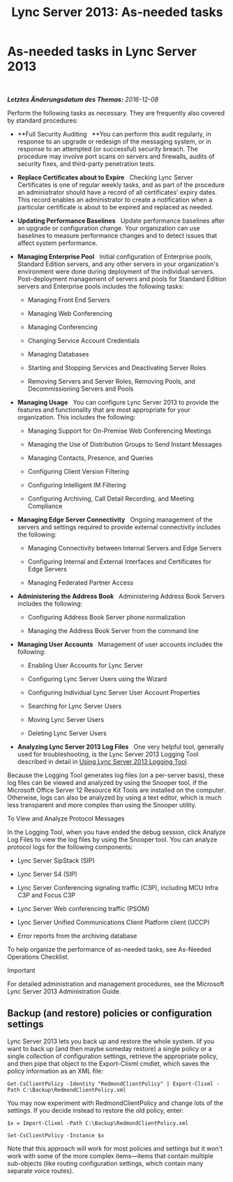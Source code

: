 ﻿---
title: 'Lync Server 2013: As-needed tasks'
TOCTitle: As-needed tasks
ms:assetid: b66bc6fe-f138-4cf4-ba7f-aee9a3e0497e
ms:mtpsurl: https://technet.microsoft.com/de-de/library/Dn722431(v=OCS.15)
ms:contentKeyID: 62281954
ms.date: 12/10/2016
mtps_version: v=OCS.15
ms.translationtype: HT
---

# As-needed tasks in Lync Server 2013

 

_**Letztes Änderungsdatum des Themas:** 2016-12-08_

Perform the following tasks as necessary. They are frequently also covered by standard procedures:

  - **Full Security Auditing   **You can perform this audit regularly, in response to an upgrade or redesign of the messaging system, or in response to an attempted (or successful) security breach. The procedure may involve port scans on servers and firewalls, audits of security fixes, and third-party penetration tests.

  - **Replace Certificates about to Expire**   Checking Lync Server Certificates is one of regular weekly tasks, and as part of the procedure an administrator should have a record of all certificates’ expiry dates. This record enables an administrator to create a notification when a particular certificate is about to be expired and replaced as needed.

  - **Updating Performance Baselines**   Update performance baselines after an upgrade or configuration change. Your organization can use baselines to measure performance changes and to detect issues that affect system performance.

  - **Managing Enterprise Pool**   Initial configuration of Enterprise pools, Standard Edition servers, and any other servers in your organization's environment were done during deployment of the individual servers. Post-deployment management of servers and pools for Standard Edition servers and Enterprise pools includes the following tasks:
    
      - Managing Front End Servers
    
      - Managing Web Conferencing
    
      - Managing Conferencing
    
      - Changing Service Account Credentials
    
      - Managing Databases
    
      - Starting and Stopping Services and Deactivating Server Roles
    
      - Removing Servers and Server Roles, Removing Pools, and Decommissioning Servers and Pools

  - **Managing Usage**   You can configure Lync Server 2013 to provide the features and functionality that are most appropriate for your organization. This includes the following:
    
      - Managing Support for On-Premise Web Conferencing Meetings
    
      - Managing the Use of Distribution Groups to Send Instant Messages
    
      - Managing Contacts, Presence, and Queries
    
      - Configuring Client Version Filtering
    
      - Configuring Intelligent IM Filtering
    
      - Configuring Archiving, Call Detail Recording, and Meeting Compliance

  - **Managing Edge Server Connectivity**   Ongoing management of the servers and settings required to provide external connectivity includes the following:
    
      - Managing Connectivity between Internal Servers and Edge Servers
    
      - Configuring Internal and External Interfaces and Certificates for Edge Servers
    
      - Managing Federated Partner Access

  - **Administering the Address Book**   Administering Address Book Servers includes the following:
    
      - Configuring Address Book Server phone normalization
    
      - Managing the Address Book Server from the command line

  - **Managing User Accounts**   Management of user accounts includes the following:
    
      - Enabling User Accounts for Lync Server
    
      - Configuring Lync Server Users using the Wizard
    
      - Configuring Individual Lync Server User Account Properties
    
      - Searching for Lync Server Users
    
      - Moving Lync Server Users
    
      - Deleting Lync Server Users

  - **Analyzing Lync Server 2013 Log Files**   One very helpful tool, generally used for troubleshooting, is the Lync Server 2013 Logging Tool described in detail in [Using Lync Server 2013 Logging Tool](https://technet.microsoft.com/en-us/library/gg558599.aspx).

Because the Logging Tool generates log files (on a per-server basis), these log files can be viewed and analyzed by using the Snooper tool, if the Microsoft Office Server 12 Resource Kit Tools are installed on the computer. Otherwise, logs can also be analyzed by using a text editor, which is much less transparent and more complex than using the Snooper utility.

To View and Analyze Protocol Messages

In the Logging Tool, when you have ended the debug session, click Analyze Log Files to view the log files by using the Snooper tool. You can analyze protocol logs for the following components:

  - Lync Server SipStack (SIP)

  - Lync Server S4 (SIP)

  - Lync Server Conferencing signaling traffic (C3P), including MCU Infra C3P and Focus C3P

  - Lync Server Web conferencing traffic (PSOM)

  - Lync Server Unified Communications Client Platform client (UCCP)

  - Error reports from the archiving database

To help organize the performance of as-needed tasks, see As-Needed Operations Checklist.


> [!IMPORTANT]
> For detailed administration and management procedures, see the Microsoft Lync Server 2013 Administration Guide.



## Backup (and restore) policies or configuration settings

Lync Server 2013 lets you back up and restore the whole system. Iif you want to back up (and then maybe someday restore) a single policy or a single collection of configuration settings, retrieve the appropriate policy, and then pipe that object to the Export-Clixml cmdlet, which saves the policy information as an XML file:

`Get-CsClientPolicy -Identity "RedmondClientPolicy" | Export-Clixml -Path C:\Backup\RedmondClientPolicy.xml`

You may now experiment with RedmondClientPolicy and change lots of the settings. If you decide instead to restore the old policy, enter:

`$x = Import-Clixml -Path C:\Backup\RedmondClientPolicy.xml`

`Set-CsClientPolicy -Instance $x`

Note that this approach will work for most policies and settings but it won't work with some of the more complex items—items that contain multiple sub-objects (like routing configuration settings, which contain many separate voice routes).

